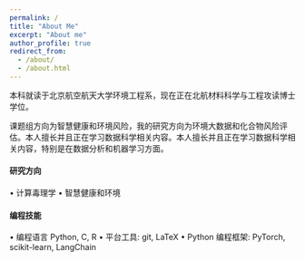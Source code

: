 ```yaml
---
permalink: /
title: "About Me"
excerpt: "About me"
author_profile: true
redirect_from: 
  - /about/
  - /about.html
---
```

本科就读于北京航空航天大学环境工程系，现在正在北航材料科学与工程攻读博士学位。

课题组方向为智慧健康和环境风险，我的研究方向为环境大数据和化合物风险评估。本人擅长并且正在学习数据科学相关内容。本人擅长并且正在学习数据科学相关内容，特别是在数据分析和机器学习方面。

#### 研究方向
• 计算毒理学
• 智慧健康和环境


#### 编程技能
• 编程语言 Python, C, R
• 平台工具: git, LaTeX
• Python 编程框架: PyTorch, scikit-learn, LangChain